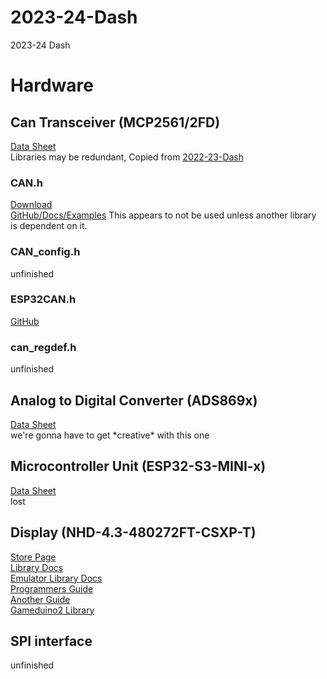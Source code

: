 # 2023-24-Dash
2023-24 Dash

# Hardware
## Can Transceiver (MCP2561/2FD)
[Data Sheet](https://ww1.microchip.com/downloads/en/DeviceDoc/20005284A.pdf)  
Libraries may be redundant, Copied from [2022-23-Dash](https://github.com/mstfsae/2023-Dash)  

### CAN.h
[Download](https://www.arduino.cc/reference/en/libraries/can/)  
[GitHub/Docs/Examples](https://github.com/sandeepmistry/arduino-CAN?tab=readme-ov-file) 
This appears to not be used unless another library is dependent on it.

### CAN_config.h
unfinished

### ESP32CAN.h
[GitHub](https://github.com/miwagner/ESP32-Arduino-CAN/tree/master)

### can_regdef.h
unfinished  

## Analog to Digital Converter (ADS869x)
[Data Sheet](https://www.ti.com/lit/ds/symlink/ads8698.pdf?ts=1708044397958)  
we're gonna have to get \*creative\* with this one

## Microcontroller Unit (ESP32-S3-MINI-x)
[Data Sheet](https://www.espressif.com/sites/default/files/documentation/esp32-s3-mini-1_mini-1u_datasheet_en.pdf)  
lost

## Display (NHD-4.3-480272FT-CSXP-T)
[Store Page](https://newhavendisplay.com/4-3-inch-ips-480x272px-eve2-resistive-tft/)  
[Library Docs](https://www.ftdichip.com/Support/Documents/AppNotes/AN_318_Arduino_Library_For_FT800_Series.pdf)  
[Emulator Library Docs](https://www.ftdichip.com/Support/Documents/AppNotes/AN_281_FT800_Emulator_Library_User_Guide.pdf)  
[Programmers Guide](https://www.ftdichip.com/Support/Documents/ProgramGuides/FT800%20Programmers%20Guide.pdf)  
[Another Guide](https://newhavendisplay.com/blog/using-gameduino-2-library-with-eve2-tft-modules/)  
[Gameduino2 Library](https://github.com/jamesbowman/gd2-lib)  

## SPI interface
unfinished
